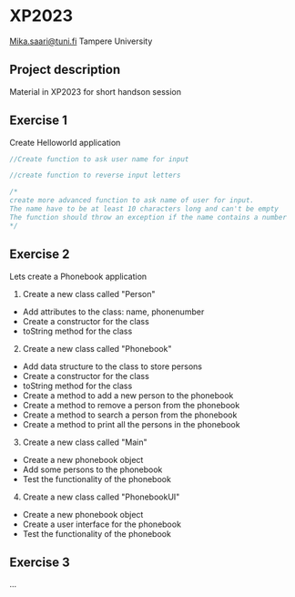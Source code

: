 # XP2023
Mika.saari@tuni.fi
Tampere University

## Project description
Material in XP2023 for short handson session

## Exercise 1

Create Helloworld application 

```Java
//Create function to ask user name for input

//create function to reverse input letters

/*
create more advanced function to ask name of user for input. 
The name have to be at least 10 characters long and can't be empty
The function should throw an exception if the name contains a number
*/
```

## Exercise 2
Lets create a Phonebook application

1. Create a new class called "Person"
  * Add attributes to the class: name, phonenumber
  * Create a constructor for the class
  * toString method for the class  

2. Create a new class called "Phonebook"
  * Add data structure to the class to store persons
  * Create a constructor for the class
  * toString method for the class
  * Create a method to add a new person to the phonebook
  * Create a method to remove a person from the phonebook
  * Create a method to search a person from the phonebook
  * Create a method to print all the persons in the phonebook 

3. Create a new class called "Main"
  * Create a new phonebook object
  * Add some persons to the phonebook
  * Test the functionality of the phonebook

4. Create a new class called "PhonebookUI"
  * Create a new phonebook object
  * Create a user interface for the phonebook
  * Test the functionality of the phonebook

## Exercise 3
...